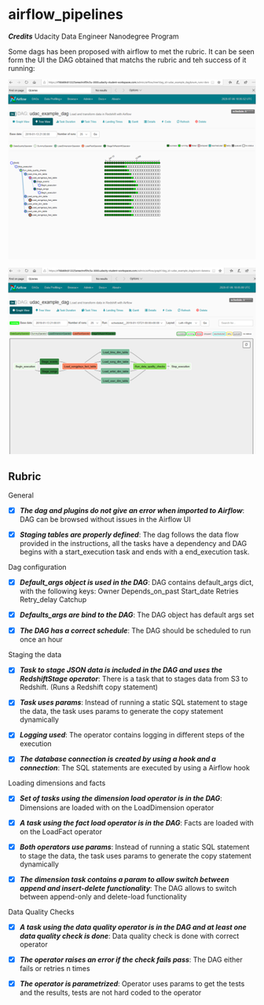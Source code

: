 # airflow_pipelines

 ***Credits***
Udacity Data Engineer Nanodegree Program

Some dags has been proposed with airflow to met the rubric. It can be seen form the UI the DAG obtained that matchs the rubric and teh success of it running:

![dags_running_success](https://github.com/ablazleon/airflow_pipelines/blob/master/dags_running_success.png)

![dag](https://github.com/ablazleon/airflow_pipelines/blob/master/dag.png)

## Rubric

General

- [x] ***The dag and plugins do not give an error when imported to Airflow***: DAG can be browsed without issues in the Airflow UI

- [x] ***Staging tables are properly defined***: The dag follows the data flow provided in the instructions, all the tasks have a dependency and DAG begins with a start_execution task and ends with a end_execution task.

Dag configuration

- [x] ***Default_args object is used in the DAG***: DAG contains default_args dict, with the following keys:
Owner
Depends_on_past
Start_date
Retries
Retry_delay
Catchup

- [x] ***Defaults_args are bind to the DAG***: The DAG object has default args set

- [x] ***The DAG has a correct schedule***: The DAG should be scheduled to run once an hour

Staging the data

- [x] ***Task to stage JSON data is included in the DAG and uses the RedshiftStage operator***: There is a task that to stages data from S3 to Redshift. (Runs a Redshift copy statement)

- [x] ***Task uses params***: Instead of running a static SQL statement to stage the data, the task uses params to generate the copy statement dynamically

- [x] ***Logging used***: The operator contains logging in different steps of the execution

- [x] ***The database connection is created by using a hook and a connection***: The SQL statements are executed by using a Airflow hook

Loading dimensions and facts

- [x] ***Set of tasks using the dimension load operator is in the DAG***: Dimensions are loaded with on the LoadDimension operator

- [x] ***A task using the fact load operator is in the DAG***: Facts are loaded with on the LoadFact operator

- [x] ***Both operators use params***: Instead of running a static SQL statement to stage the data, the task uses params to generate the copy statement dynamically

- [x] ***The dimension task contains a param to allow switch between append and insert-delete functionality***: The DAG allows to switch between append-only and delete-load functionality

Data Quality Checks

- [x] ***A task using the data quality operator is in the DAG and at least one data quality check is done***: Data quality check is done with correct operator

- [x] ***The operator raises an error if the check fails pass***: The DAG either fails or retries n times

- [x] ***The operator is parametrized***: Operator uses params to get the tests and the results, tests are not hard coded to the operator
